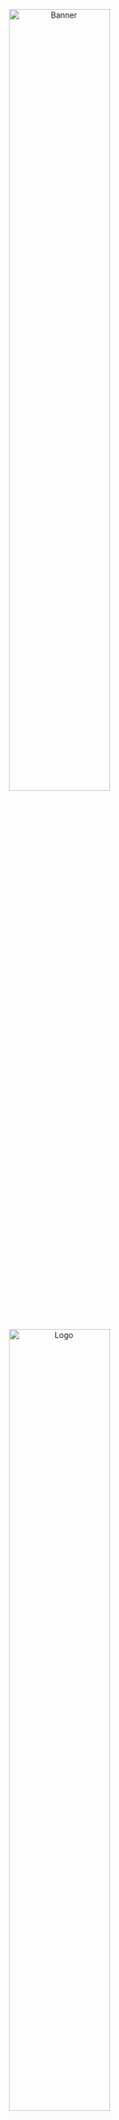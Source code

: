 <div align="center"><a href="https://hacktoberfest.digitalocean.com/"><img src="https://hacktoberfest.digitalocean.com/_nuxt/img/logo-hacktoberfest-full.f42e3b1.svg" alt="Banner" width="60%"/></a></div>

<!-- PROJECT LOGO -->
<br />
<p align="center">
    <img src="https://i.imgur.com/P0yZRLA.png" alt="Logo" width="60%">

  <h1 align="center">Chords</h1>

  <h3 align="center">
    On a mission to build the best Discord Music Bot
    <br />
    <br />
    <a href="https://github.com/amanjha8100/chords">View Demo</a>
    ·
    <a href="https://github.com/amanjha8100/chords/issues">Report Bug</a>
    ·
    <a href="https://github.com/amanjha8100/chords/issues">Request Feature</a>
    .
    <a href="https://github.com/amanjha8100/chords/blob/main/doc/deploy.md">Deploy Walkthrough</a>
  </h3>
</p>

<!-- TABLE OF CONTENTS -->
<details open="open">
  <summary>Table of Contents</summary>
  <ol>
    <li>
      <a href="#about-the-project">About The Project</a>
      <ul>
        <li><a href="#built-with">Built With</a></li>
      </ul>
    </li>
    <li>
      <a href="#getting-started">Getting Started</a>
      <ul>
        <li><a href="#prerequisites">Prerequisites</a></li>
        <li><a href="#installation">Installation</a></li>
      </ul>
    </li>
    <li><a href="#available-bot-commands">Bot Commands</a></li>
    <li><a href="#roadmap">Roadmap</a></li>
    <li><a href="#contributing">Contributing</a></li>
    <li><a href="#license">License</a></li>
  </ol>
</details>

<!-- ABOUT THE PROJECT -->
<img align="left" width="80" height="80" src="https://github.com/Yoda-Canada/chords/blob/main/icon/Toicon-icon-fandom-annoy.svg.png" alt="music icon">
## About The Project

Most of the Discord Music Bots are down. They got banned, unfortunately.\
So we thought of making our own Discord Music Bot for our Discord Community.

### Built With

- [Python](https://www.python.org/)
- [discord.py](https://discordpy.readthedocs.io/)
- [FFmpeg](https://www.ffmpeg.org/)
- [youtube_dl](https://pypi.org/project/youtube_dl/)

<!-- GETTING STARTED -->

## Getting Started

To get a local copy up and running follow these simple steps.

### Prerequisites

**You should have Python and FFmpeg installed in your system**

- Download Python3 from [here](https://www.python.org/downloads/)
- Download FFmpeg from [here](https://www.ffmpeg.org/)

### Installation

1. Fork the project first

2. Clone the forked repo
   ```sh
   git clone https://github.com/your_name/chords.git
   ```
3. In the project directory, install the packages using

   ```sh
   pip install -r requirements.txt
   ```

4. Create a Bot from the Discord Developer Portal and copy the Bot token. Create a `.env` file and paste the Token.

   ```sh
   TOKEN = "Your Token"
   ```

5. Invite the Bot to your server and run

   ```sh
   python app.py
   ```

## Available Bot Commands

**You will currently need a discord role _DJ_ to use all the available commands**

```
_p, _play : Plays the song with search keyword following the command
_pn : Moves the song to the top of the queue
_pause : Pause the currently playing song
_resume : Resume the currently playing song
_q, _queue : Shows the music added in list/queue
_s, _skip : Skips the currently playing music
_r, _remove : removes song from queue at index given.
_l, _leave : Commands the bot to leave the voice channel
_h, _help : shows all the commands of the bot.

```

<!-- ROADMAP -->

## Roadmap

See the [open issues](https://github.com/amanjha8100/chords/issues) for a list of proposed features (and known issues). Feel free to raise new issues.

<!-- CONTRIBUTING -->

## Contributing

Contributions are what make the open source community such an amazing place to learn, inspire, and create. Any contributions you make are **greatly appreciated**.

1. Fork the Project
2. Create your Feature Branch ( `git checkout -b feature/AmazingFeature` )
3. Add your Changes ( `git add .` )
4. Commit your Changes ( `git commit -m 'Add some AmazingFeature'` )
5. Push to the Branch ( `git push origin feature/AmazingFeature` )
6. Open a Pull Request

<!-- LICENSE -->

## License

Distributed under the MIT License. See [`LICENSE`](LICENSE) for more information.
